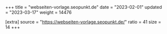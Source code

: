 +++
title = "webseiten-vorlage.seopunkt.de"
date = "2023-02-01"
updated = "2023-03-17"
weight = 14476

[extra]
source = "https://webseiten-vorlage.seopunkt.de/"
ratio = 41
size = 14
+++
